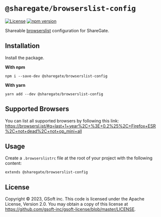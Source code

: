 # `@sharegate/browserslist-config`

[![License](https://img.shields.io/badge/License-Apache_2.0-blue.svg)](../../LICENSE.md) [![npm version](https://badge.fury.io/js/@sharegate%2Fbrowserslist-config.svg)](https://badge.fury.io/js/@sharegate%2Fbrowserslist-config.svg)


Shareable [browserslist](https://github.com/browserslist/browserslist) configuration for ShareGate.

## Installation

Install the package.

**With npm**
```shell
npm i --save-dev @sharegate/browserslist-config
```

**With yarn**
```shell
yarn add --dev @sharegate/browserslist-config
```

## Supported Browsers

You can list all supported browsers by following this link:
https://browsersl.ist/#q=last+1+year%2C+%3E+0.2%25%2C+Firefox+ESR%2C+not+dead%2C+not+op_mini+all

## Usage

Create a `.browserslistrc` file at the root of your project with the following content:
```
extends @sharegate/browserslist-config
```

## License

Copyright © 2023, GSoft inc. This code is licensed under the Apache License, Version 2.0. You may obtain a copy of this license at https://github.com/gsoft-inc/gsoft-license/blob/master/LICENSE.